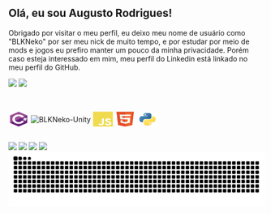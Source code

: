 ## Olá, eu sou Augusto Rodrigues!

Obrigado por visitar o meu perfil, eu deixo meu nome de usuário como "BLKNeko" por ser meu nick de muito tempo, e por estudar por meio de mods e jogos eu prefiro manter um pouco da minha privacidade. Porém caso esteja interessado em mim, meu perfil do Linkedin está linkado no meu perfil do GitHub.

<div>

<img height="120em" src="https://github-readme-stats.vercel.app/api?username=BLKNeko&theme=blueberry&show_icons=true&hide_border=false&count_private=true" />

<!--
<img height="120em" src="https://github-readme-streak-stats.herokuapp.com/?user=BLKNeko&theme=blueberry&hide_border=false" />
-->

<img height="120em" src="https://github-readme-stats.vercel.app/api/top-langs/?username=BLKNeko&theme=blueberry&show_icons=true&hide_border=false&layout=compact" />
  
</div>

##

<div style="display: inline_block"><br>
  <img align="center" alt="BLKNeko-Csharp" height="30" width="40" src="https://raw.githubusercontent.com/devicons/devicon/master/icons/csharp/csharp-original.svg">
  <img align="center" alt="BLKNeko-Unity" height="30" width="40" src="https://cdn.jsdelivr.net/gh/devicons/devicon@latest/icons/unity/unity-original.svg">
  <img align="center" alt="BLKNeko-Js" height="30" width="40" src="https://raw.githubusercontent.com/devicons/devicon/master/icons/javascript/javascript-plain.svg">
  <img align="center" alt="BLKNeko-HTML" height="30" width="40" src="https://raw.githubusercontent.com/devicons/devicon/master/icons/html5/html5-original.svg">
  <img align="center" alt="BLKNeko-Python" height="30" width="40" src="https://raw.githubusercontent.com/devicons/devicon/master/icons/python/python-original.svg">
</div>
  
  ##
 
<div> 
  <a href="https://instagram.com/guto.rodrigues.98" target="_blank"><img src="https://img.shields.io/badge/Instagram-%23E4405F.svg?logo=Instagram&logoColor=white" target="_blank"></a>
  <a href = "mailto:augustorbc@gmail.com"><img src="https://img.shields.io/badge/Gmail-D14836?logo=gmail&logoColor=white" target="_blank"></a>
  <a href="https://www.linkedin.com/in/augusto-rodrigues-borges-de-carvalho-983589325/" target="_blank"><img src="https://custom-icon-badges.demolab.com/badge/LinkedIn-0A66C2?logo=linkedin-white&logoColor=fff" target="_blank"></a> 
  <a href="https://github.com/BLKNeko/" target="_blank"><img src="https://img.shields.io/badge/GitHub-%23121011.svg?logo=github&logoColor=white" target="_blank"></a> 
</div>

<!--
![snake gif](https://github.com/blkneko/blkneko/blob/output/github-contribution-grid-snake.svg)
-->

<picture>
  <source media="(prefers-color-scheme: dark)" srcset="https://raw.githubusercontent.com/blkneko/blkneko/output/github-contribution-grid-snake-dark.svg">
  <source media="(prefers-color-scheme: light)" srcset="https://raw.githubusercontent.com/blkneko/blkneko/output/github-contribution-grid-snake.svg">
  <img alt="github contribution grid snake animation" src="https://raw.githubusercontent.com/blkneko/blkneko/output/github-contribution-grid-snake.svg">
</picture>

<!---
Augusto4848/Augusto4848 is a ✨ special ✨ repository because its `README.md` (this file) appears on your GitHub profile.
You can click the Preview link to take a look at your changes.
--->



<!--
**BLKNeko/blkneko** is a ✨ _special_ ✨ repository because its `README.md` (this file) appears on your GitHub profile.

Here are some ideas to get you started:

- 🔭 I’m currently working on ...
- 🌱 I’m currently learning ...
- 👯 I’m looking to collaborate on ...
- 🤔 I’m looking for help with ...
- 💬 Ask me about ...
- 📫 How to reach me: ...
- 😄 Pronouns: ...
- ⚡ Fun fact: ...
-->
